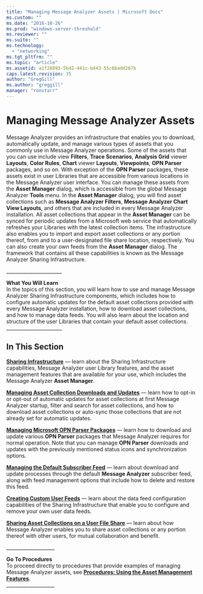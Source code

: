 ```yaml
---
title: "Managing Message Analyzer Assets | Microsoft Docs"
ms.custom: ""
ms.date: "2016-10-26"
ms.prod: "windows-server-threshold"
ms.reviewer: ""
ms.suite: ""
ms.technology: 
  - "networking"
ms.tgt_pltfrm: ""
ms.topic: "article"
ms.assetid: a1f28893-5b42-441c-b443-55c6badd267b
caps.latest.revision: 35
author: "GregGill"
ms.author: "greggill"
manager: "ronstarr"
---
```

# Managing Message Analyzer Assets
Message Analyzer provides an infrastructure that enables you to download, automatically update, and manage various types of assets that you commonly use in Message Analyzer operations. Some of the assets that you can use include view **Filters**, **Trace Scenarios**, **Analysis Grid** viewer **Layouts**, **Color Rules**, **Chart** viewer **Layouts**, **Viewpoints**, **OPN Parser** packages, and so on. With exception of the **OPN Parser** packages, these assets exist in user Libraries that are accessible from various locations in the Message Analyzer user interface. You can manage these assets from the **Asset Manager** dialog, which is accessible from the global Message Analyzer **Tools** menu. In the **Asset Manager** dialog, you will find asset collections such as **Message Analyzer Filters**, **Message Analyzer Chart View Layouts**, and others that are included in every Message Analyzer installation. All asset collections that appear in the **Asset Manager** can be synced for periodic updates from a Microsoft web service that automatically refreshes your Libraries with the latest collection items. The infrastructure also enables you to import and export asset collections or any portion thereof, from and to a user-designated file share location, respectively. You can also create your own feeds from the **Asset Manager** dialog. The framework that contains all these capabilities is known as the Message Analyzer Sharing Infrastructure.  
  
 ______________________\_  
  
 **What You Will Learn**   
In the topics of this section, you will learn how to use and manage Message Analyzer Sharing Infrastructure components, which includes how to configure automatic updates for the default asset collections provided with every Message Analyzer installation, how to download asset collections, and how to manage data feeds. You will also learn about the location and structure of the user Libraries that contain your default asset collections.   
______________________\_  
  
## In This Section  
 **[Sharing Infrastructure](../messageanalyzer_content/sharing-infrastructure.md)**  — learn about the Sharing Infrastructure capabilities, Message Analyzer user Library features, and the asset management features that are available for your use, which includes the Message Analyzer **Asset Manager**.  
  
 **[Managing Asset Collection Downloads and Updates](../messageanalyzer_content/managing-asset-collection-downloads-and-updates.md)**  — learn how to opt-in or opt-out of automatic updates for asset collections at first Message Analyzer startup, filter and search for asset collections, and how to download asset collections or auto-sync those collections that are not already set for automatic updates.  
  
 **[Managing Microsoft OPN Parser Packages](../messageanalyzer_content/managing-microsoft-opn-parser-packages.md)**  — learn how to download and update various **OPN Parser** packages that Message Analyzer requires for normal operation. Note that you can manage **OPN Parser** downloads and updates with the previously mentioned status icons and synchronization options.  
  
 **[Managing the Default Subscriber Feed](../messageanalyzer_content/managing-the-default-subscriber-feed.md)**  — learn about download and update processes through the default **Message Analyzer** subscriber feed, along with feed management options that include how to delete and restore this feed.  
  
 **[Creating Custom User Feeds](../messageanalyzer_content/creating-custom-user-feeds.md)**  — learn about the data feed configuration capabilities of the Sharing Infrastructure that enable you to configure and remove your own user data feeds.  
  
 **[Sharing Asset Collections on a User File Share](../messageanalyzer_content/sharing-asset-collections-on-a-user-file-share.md)**  — learn about how Message Analyzer enables you to share asset collections or any portion thereof with other users, for mutual collaboration and benefit.  
  
 ___________________\_  
  
 **Go To Procedures**   
To proceed directly to procedures that provide examples of managing Message Analyzer assets, see **[Procedures: Using the Asset Management Features](../messageanalyzer_content/procedures-using-the-asset-management-features.md)**.  
___________________\_